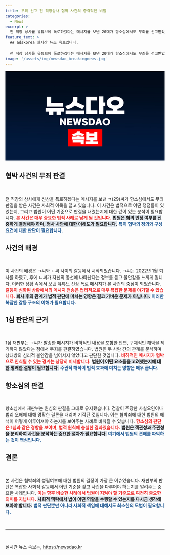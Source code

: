 ```yaml
---
title: 무죄 선고 전 직장상사 협박 사건의 충격적인 비밀
categories:
  - News
excerpt: >
  전 직장 상사를 유튜브에 폭로하겠다는 메시지를 보낸 20대가 항소심에서도 무죄를 선고받았습니다. 재판부는 메시지가 비아냥거림에 그쳤다고 판단하며, 논란이 된 사건의 결말에 귀추가 주목됩니다!
feature_text: >
  ## adskorea 실시간 뉴스 속보입니다.

  전 직장 상사를 유튜브에 폭로하겠다는 메시지를 보낸 20대가 항소심에서도 무죄를 선고받았습니다. 재판부는 메시지가 비아냥거림에 그쳤다고 판단하며, 논란이 된 사건의 결말에 귀추가 주목됩니다!
image: '/assets/img/newsdao_breakingnews.jpg'
---
```


<p><img src="/assets/img/newsdao_breakingnews.jpg" alt="adskorea 속보" /></p>

<h2 data-ke-size="size26">협박 사건의 무죄 판결</h2>

<p data-ke-size="size16">&nbsp;</p>

<p>전 직장의 상사에게 신상을 폭로하겠다는 메시지를 보낸 ㄱ(29)씨가 항소심에서도 무죄 판결을 받은 사건은 사회적 이목을 끌고 있습니다. 이 사건은 법적으로 어떤 쟁점들이 있었는지, 그리고 법원이 어떤 기준으로 판결을 내렸는지에 대한 깊이 있는 분석이 필요합니다. <b><span style="color: #ee2323;">본 사건은 매우 중요한 법적 사례로 남게 될 것입니다.</span></b> <b><span style="background-color: #21538527;">법원은 혐의 인정 여부를 신중하게 결정해야 하며, 형사 사안에 대한 이해도가 필요합니다.</span></b> <b><span style="color: #1a5490;">특히 협박의 정의와 구성요건에 대한 판단이 필요합니다.</span></b></p>

<h2 data-ke-size="size26">사건의 배경</h2>

<p data-ke-size="size16">&nbsp;</p>

<p>이 사건의 배경은 ㄱ씨와 ㄴ씨 사이의 갈등에서 시작되었습니다. ㄱ씨는 2022년 1월 퇴사를 하였고, 후에 ㄴ씨가 자신의 동선에 나타난다는 정보를 듣고 불안감을 느끼게 됩니다. 이러한 상황 속에서 보낸 유튜브 신상 폭로 메시지가 본 사건의 중심이 되었습니다. <b><span style="color: #ee2323;">갈등이 심화된 상황에서의 메시지 전송은 법리적으로 매우 복잡한 문제를 야기할 수 있습니다.</span></b> <b><span style="background-color: #21538527;">퇴사 후의 관계가 법적 판단에 미치는 영향은 결코 가벼운 문제가 아닙니다.</span></b> <b><span style="color: #1a5490;">이러한 복잡한 갈등 구조의 이해가 필요합니다.</span></b></p>

<h2 data-ke-size="size26">1심 판단의 근거</h2>

<p data-ke-size="size16">&nbsp;</p>

<p>1심 재판부는 ㄱ씨가 발송한 메시지가 비하적인 내용을 포함한 반면, 구체적인 해악을 제기하지 않았다는 점에서 무죄를 판결하였습니다. 법원은 두 사람 간의 관계를 분석하며 상대방의 심리적 불안감을 넘어서지 않았다고 판단한 것입니다. <b><span style="color: #ee2323;">비하적인 메시지가 협박으로 인식될 수 있는 경계는 상당히 미세합니다.</span></b> <b><span style="background-color: #21538527;">법원이 어떤 요소들을 고려했는지에 대한 명쾌한 설명이 필요합니다.</span></b> <b><span style="color: #1a5490;">주관적 해석이 법적 효과에 미치는 영향은 매우 큽니다.</span></b></p>

<h2 data-ke-size="size26">항소심의 판결</h2>

<p data-ke-size="size16">&nbsp;</p>

<p>항소심에서 재판부는 원심의 판결을 그대로 유지했습니다. 검찰이 주장한 사실오인이나 법리 오해에 대해 명확한 결론을 내리며 기각된 것입니다. 이는 협박죄에 대한 법원의 해석이 어떻게 이루어져야 하는지를 보여주는 사례로 비춰질 수 있습니다. <b><span style="color: #ee2323;">항소심의 판단은 1심과 같은 경향을 보이며, 법적 원칙에 충실한 결과였습니다.</span></b> <b><span style="background-color: #21538527;">법원은 객관성과 주관성을 분리하여 사건을 분석하는 중요한 절차가 필요합니다.</span></b> <b><span style="color: #1a5490;">여기에서 법원의 견해를 파악하는 것이 핵심입니다.</span></b></p>

<h2 data-ke-size="size26">결론</h2>

<p data-ke-size="size16">&nbsp;</p>

<p>본 사건은 협박죄의 성립여부에 대한 법원의 결정이 가장 큰 이슈였습니다. 재판부의 판단은 복잡한 사회적 갈등에서 어떤 기준을 갖고 사건을 다루어야 하는지를 알려주는 중요한 사례입니다. <b><span style="color: #ee2323;">이는 향후 비슷한 사례에서 법원이 지켜야 할 기준으로 여전히 중요한 의미를 지닙니다.</span></b> <b><span style="background-color: #21538527;">사회적 맥락에서 법이 어떤 역할을 수행할 수 있는지를 다시금 생각해보아야 합니다.</span></b> <b><span style="color: #1a5490;">법적 판단뿐만 아니라 사회적 책임에 대해서도 최소한의 모범이 필요합니다.</span></b></p>

<p data-ke-size="size16">&nbsp;</p>

<hr/>

<p data-ke-size="size16">&nbsp;</p>
실시간 뉴스 속보는, <a href="https://newsdao.kr" rel="dofollow">https://newsdao.kr</a>


